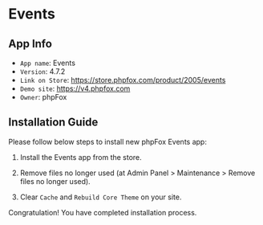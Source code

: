 # Events

## App Info

- `App name`: Events
- `Version`: 4.7.2
- `Link on Store`: https://store.phpfox.com/product/2005/events
- `Demo site`: https://v4.phpfox.com
- `Owner`: phpFox

## Installation Guide

Please follow below steps to install new phpFox Events app:

1. Install the Events app from the store.

2. Remove files no longer used (at Admin Panel > Maintenance > Remove files no longer used).

3. Clear `Cache` and `Rebuild Core Theme` on your site.

Congratulation! You have completed installation process.
